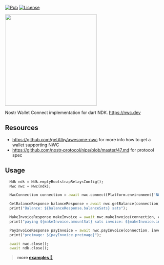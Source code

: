
[![Pub](https://img.shields.io/pub/v/ndk_nwc.svg)](https://pub.dev/packages/ndk_nwc)
[![License](https://img.shields.io/github/license/relaystr/ndk.svg)](LICENSE.txt)


<img src="https://framerusercontent.com/assets/zipB5Tdnkw0u2uMIStFerslkTa4.png" width="300px" />

Nostr Wallet Connect implementation for dart NDK.
https://nwc.dev

## Resources
- https://github.com/getAlby/awesome-nwc for more info how to get a wallet supporting NWC
- https://github.com/nostr-protocol/nips/blob/master/47.md for protocol spec 

## Usage

```dart
  Ndk ndk = Ndk.emptyBootstrapRelaysConfig();
  Nwc nwc = Nwc(ndk);

  NwcConnection connection = await nwc.connect(Platform.environment['NWC_URI']!);

  GetBalanceResponse balanceResponse = await nwc.getBalance(connection);
  print("Balance: ${balanceResponse.balanceSats} sats");

  MakeInvoiceResponse makeInvoice = await nwc.makeInvoice(connection, amountSats: 100);
  print("paying ${makeInvoice.amountSat} sats invoice: ${makeInvoice.invoice}");

  PayInvoiceResponse payInvoice = await nwc.payInvoice(connection, invoice: makeInvoice.invoice);
  print("preimage: ${payInvoice.preimage}");

  await nwc.close();
  await ndk.close();
```

> **more [examples 🔗](https://github.com/relaystr/ndk/tree/master/packages/nwc/example)**
